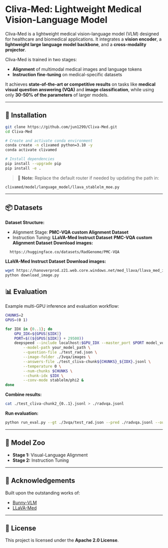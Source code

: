 # Cliva-Med: Lightweight Medical Vision-Language Model

Cliva-Med is a lightweight medical vision-language model (VLM) designed for healthcare and biomedical applications. It integrates a **vision encoder**, a **lightweight large language model backbone**, and a **cross-modality projector**.

Cliva-Med is trained in two stages:
- **Alignment** of multimodal medical images and language tokens
- **Instruction fine-tuning** on medical-specific datasets

It achieves **state-of-the-art or competitive results** on tasks like **medical visual question answering (VQA)** and **image classification**, while using only **30-50% of the parameters** of larger models.



---

## 🔧 Installation

```bash
git clone https://github.com/jun1299/Cliva-Med.git
cd Cliva-Med

# Create and activate conda environment
conda create -n clivamed python=3.10 -y
conda activate clivamed

# Install dependencies
pip install --upgrade pip
pip install -e .

```

> 📌 **Note:** Replace the default router if needed by updating the path in:
```
clivamed/model/language_model/llava_stablelm_moe.py
```

---

## 📦 Datasets

**Dataset Structure:**
- Alignment Stage: **PMC-VQA custom Alignment Dataset**
- Instruction Tuning: **LLaVA-Med Instruct Dataset**
**PMC-VQA custom Alignment Dataset**
  **Download images:**
```bash
  https://huggingface.co/datasets/RadGenome/PMC-VQA
```

**LLaVA-Med Instruct Dataset**
**Download images:**
```bash
wget https://hanoverprod.z21.web.core.windows.net/med_llava/llava_med_image_urls.jsonl
python download_image.py
```


## 📊 Evaluation

Example multi-GPU inference and evaluation workflow:

```bash
CHUNKS=2
GPUS=(0 1)

for IDX in {0..1}; do
    GPU_IDX=${GPUS[$IDX]}
    PORT=$((${GPUS[$IDX]} + 29500))
    deepspeed --include localhost:$GPU_IDX --master_port $PORT model_vqa_med.py \
        --model-path your_model_path \
        --question-file ./test_rad.json \
        --image-folder ./3vqa/images \
        --answers-file ./test_cliva-chunk${CHUNKS}_${IDX}.jsonl \
        --temperature 0 \
        --num-chunks $CHUNKS \
        --chunk-idx $IDX \
        --conv-mode stablelm/phi2 &
done
```

**Combine results:**
```bash
cat ./test_cliva-chunk2_{0..1}.jsonl > ./radvqa.jsonl
```

**Run evaluation:**
```bash
python run_eval.py --gt ./3vqa/test_rad.json --pred ./radvqa.jsonl --output ./data_RAD/wrong_answers.json
```

---

## 📁 Model Zoo

- **Stage 1:** Visual-Language Alignment
- **Stage 2:** Instruction Tuning


---



## 🙏 Acknowledgements

Built upon the outstanding works of:
- [Bunny-VLM](https://github.com/BAAI-DCAI/Bunny)
- [LLaVA-Med](https://github.com/OpenGVLab/LLaVA-Med)

---

## 📜 License

This project is licensed under the **Apache 2.0 License**.

